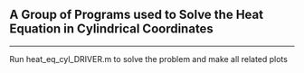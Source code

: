 ## A Group of Programs used to Solve the Heat Equation in Cylindrical Coordinates ##

------------------------------------------------------------------------------

Run heat_eq_cyl_DRIVER.m to solve the problem and make all related plots